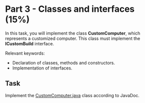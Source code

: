 # Part 3 - Classes and interfaces (15%)

In this task, you will implement the class **CustomComputer**, which represents a customized computer. This class must implement the **ICustomBuild** interface.

Relevant keywords:
* Declaration of classes, methods and constructors.
* Implementation of interfaces.

## Task

Implement the [CustomComputer.java](CustomComputer.java) class according to JavaDoc.